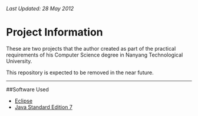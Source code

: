 *Last Updated: 28 May 2012*

# Project Information

These are two projects that the author created as part of the practical requirements of his Computer Science degree in Nanyang Technological University.

This repository is expected to be removed in the near future.

***

##Software Used
* [Eclipse]
* [Java Standard Edition 7]

[Eclipse]: http://www.eclipse.org/downloads/
[Java Standard Edition 7]: http://www.oracle.com/technetwork/java/javase/downloads/index.html